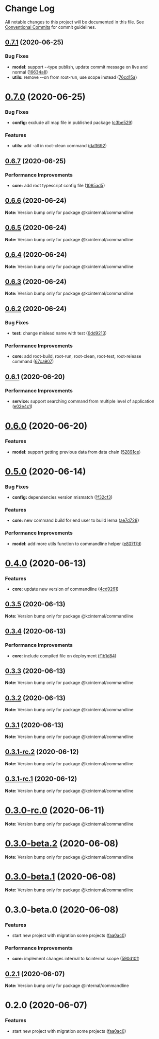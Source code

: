 # Change Log

All notable changes to this project will be documented in this file.
See [Conventional Commits](https://conventionalcommits.org) for commit guidelines.

## [0.7.1](https://github.com/kamontat/kcutils/compare/@kcinternal/commandline@0.7.0...@kcinternal/commandline@0.7.1) (2020-06-25)


### Bug Fixes

* **model:** support --type publish, update commit message on live and normal ([16634a8](https://github.com/kamontat/kcutils/commit/16634a88f942df0162429c36fbd7de57d23b1e34))
* **utils:** remove --on from root-run, use scope instead ([76cd15a](https://github.com/kamontat/kcutils/commit/76cd15a0cbe873ecd40e08177a7ecc884e589a0b))





# [0.7.0](https://github.com/kamontat/kcutils/compare/@kcinternal/commandline@0.6.7...@kcinternal/commandline@0.7.0) (2020-06-25)


### Bug Fixes

* **config:** exclude all map file in published package ([c3be529](https://github.com/kamontat/kcutils/commit/c3be529878a8a6ed0a0d0c6a7b21c816d87fac95))


### Features

* **utils:** add -all in root-clean command ([daff692](https://github.com/kamontat/kcutils/commit/daff6925d22b12a0eb57a4bac160982c66200300))





## [0.6.7](https://github.com/kamontat/kcutils/compare/@kcinternal/commandline@0.6.6...@kcinternal/commandline@0.6.7) (2020-06-25)


### Performance Improvements

* **core:** add root typescript config file ([1085ad5](https://github.com/kamontat/kcutils/commit/1085ad54f594010adeae4190780c4ebb2b6668f4))





## [0.6.6](https://github.com/kamontat/kcutils/compare/@kcinternal/commandline@0.6.5...@kcinternal/commandline@0.6.6) (2020-06-24)

**Note:** Version bump only for package @kcinternal/commandline





## [0.6.5](https://github.com/kamontat/kcutils/compare/@kcinternal/commandline@0.6.4...@kcinternal/commandline@0.6.5) (2020-06-24)

**Note:** Version bump only for package @kcinternal/commandline





## [0.6.4](https://github.com/kamontat/kcutils/compare/@kcinternal/commandline@0.6.3...@kcinternal/commandline@0.6.4) (2020-06-24)

**Note:** Version bump only for package @kcinternal/commandline





## [0.6.3](https://github.com/kamontat/kcutils/compare/@kcinternal/commandline@0.6.2...@kcinternal/commandline@0.6.3) (2020-06-24)

**Note:** Version bump only for package @kcinternal/commandline





## [0.6.2](https://github.com/kamontat/kcutils/compare/@kcinternal/commandline@0.6.1...@kcinternal/commandline@0.6.2) (2020-06-24)


### Bug Fixes

* **test:** change mislead name with test ([6dd9213](https://github.com/kamontat/kcutils/commit/6dd92138f9445a8a2b110c1ee8bc5b76a2886ded))


### Performance Improvements

* **core:** add root-build, root-run, root-clean, root-test, root-release command ([67ca907](https://github.com/kamontat/kcutils/commit/67ca90756171c09fcede93b8d6089c2be695c728))





## [0.6.1](https://github.com/kamontat/kcutils/compare/@kcinternal/commandline@0.6.0...@kcinternal/commandline@0.6.1) (2020-06-20)


### Performance Improvements

* **service:** support searching command from multiple level of application ([e02e4c1](https://github.com/kamontat/kcutils/commit/e02e4c1d17ae385ebe73fc71d2db5af11c0ce670))





# [0.6.0](https://github.com/kamontat/kcutils/compare/@kcinternal/commandline@0.5.0...@kcinternal/commandline@0.6.0) (2020-06-20)


### Features

* **model:** support getting previous data from data chain ([52891ce](https://github.com/kamontat/kcutils/commit/52891ce0e7c8441e98c78cba54d01f2ed29aaab7))





# [0.5.0](https://github.com/kamontat/kcutils/compare/@kcinternal/commandline@0.4.0...@kcinternal/commandline@0.5.0) (2020-06-14)


### Bug Fixes

* **config:** dependencies version mismatch ([1f32cf3](https://github.com/kamontat/kcutils/commit/1f32cf3c5dc514f88496c16838860088733c1fc9))


### Features

* **core:** new command build for end user to build lerna ([ae7d728](https://github.com/kamontat/kcutils/commit/ae7d72835af85e6dcbe7253c4dd78f312012211c))


### Performance Improvements

* **model:** add more utils function to commandline helper ([e807f7d](https://github.com/kamontat/kcutils/commit/e807f7d4728617656fb3e95e7ede8c4784a3f7dc))





# [0.4.0](https://github.com/kamontat/kcutils/compare/@kcinternal/commandline@0.3.5...@kcinternal/commandline@0.4.0) (2020-06-13)


### Features

* **core:** update new version of commandline ([4cd9261](https://github.com/kamontat/kcutils/commit/4cd926114803136027e0e46dfa34e83102752616))





## [0.3.5](https://github.com/kamontat/kcutils/compare/@kcinternal/commandline@0.3.4...@kcinternal/commandline@0.3.5) (2020-06-13)

**Note:** Version bump only for package @kcinternal/commandline





## [0.3.4](https://github.com/kamontat/kcutils/compare/@kcinternal/commandline@0.3.3...@kcinternal/commandline@0.3.4) (2020-06-13)


### Performance Improvements

* **core:** include compiled file on deployment ([f1b1d84](https://github.com/kamontat/kcutils/commit/f1b1d8450f4108cc8495e29c9a49bc4a79f0041e))





## [0.3.3](https://github.com/kamontat/kcutils/compare/@kcinternal/commandline@0.3.2...@kcinternal/commandline@0.3.3) (2020-06-13)

**Note:** Version bump only for package @kcinternal/commandline





## [0.3.2](https://github.com/kamontat/kcutils/compare/@kcinternal/commandline@0.3.1...@kcinternal/commandline@0.3.2) (2020-06-13)

**Note:** Version bump only for package @kcinternal/commandline





## [0.3.1](https://github.com/kamontat/kcutils/compare/@kcinternal/commandline@0.3.1-rc.2...@kcinternal/commandline@0.3.1) (2020-06-13)

**Note:** Version bump only for package @kcinternal/commandline





## [0.3.1-rc.2](https://github.com/kamontat/kcutils/compare/@kcinternal/commandline@0.3.1-rc.1...@kcinternal/commandline@0.3.1-rc.2) (2020-06-12)

**Note:** Version bump only for package @kcinternal/commandline





## [0.3.1-rc.1](https://github.com/kamontat/kcutils/compare/@kcinternal/commandline@0.3.0-rc.0...@kcinternal/commandline@0.3.1-rc.1) (2020-06-12)

**Note:** Version bump only for package @kcinternal/commandline





# [0.3.0-rc.0](https://github.com/kamontat/kcutils/compare/@kcinternal/commandline@0.3.0-beta.2...@kcinternal/commandline@0.3.0-rc.0) (2020-06-11)

**Note:** Version bump only for package @kcinternal/commandline





# [0.3.0-beta.2](https://github.com/kamontat/kcutils/compare/@kcinternal/commandline@0.3.0-beta.1...@kcinternal/commandline@0.3.0-beta.2) (2020-06-08)

**Note:** Version bump only for package @kcinternal/commandline





# [0.3.0-beta.1](https://github.com/kamontat/kcutils/compare/@kcinternal/commandline@0.3.0-beta.0...@kcinternal/commandline@0.3.0-beta.1) (2020-06-08)

**Note:** Version bump only for package @kcinternal/commandline





# 0.3.0-beta.0 (2020-06-08)


### Features

* start new project with migration some projects ([faa0ac0](https://github.com/kamontat/kcutils/commit/faa0ac00d95421af7540936e98f619475d3e5532))


### Performance Improvements

* **core:** implement changes internal to kcinternal scope ([590d10f](https://github.com/kamontat/kcutils/commit/590d10ff35d617e9964691b7a12d10f5b9170902))





## [0.2.1](https://github.com/kamontat/kcutils/compare/@internal/commandline@0.2.0...@internal/commandline@0.2.1) (2020-06-07)

**Note:** Version bump only for package @internal/commandline





# 0.2.0 (2020-06-07)


### Features

* start new project with migration some projects ([faa0ac0](https://github.com/kamontat/kcutils/commit/faa0ac00d95421af7540936e98f619475d3e5532))

